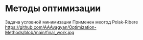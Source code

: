 # Методы оптимизации
Задача условной минимизации
Применен меотод Polak-Ribere
https://github.com/AAAvagyan/Optimization-Methods/blob/main/final_work.jpg
